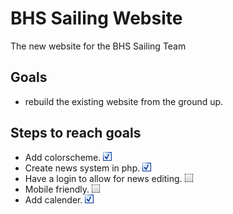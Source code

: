 # BHS Sailing Website
The new website for the BHS Sailing Team
## Goals
- rebuild the existing website from the ground up.

## Steps to reach goals
- Add colorscheme.
![alt][y]
- Create news system in php.
![alt][y]
- Have a login to allow for news editing.
![alt][n]
- Mobile friendly.
![alt][n]
- Add calender.
![alt][y]

[y]: https://github.com/hbod8/APCS-Website/blob/master/checkbox.gif?raw=true "text"
[n]: https://github.com/hbod8/APCS-Website/blob/master/images.png?raw=true "text"
